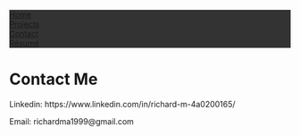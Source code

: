 <html>
<head>
<style>
ul {
  list-style-type: none;
  margin: 0;
  padding: 0;
  overflow: auto;
  background-color: #333;
}

li {
  float: left;
}

li a {
  display: block;
  color: white;
  text-align: center;
  padding: 14px 16px;
  text-decoration: none;
}

li a:hover {
  background-color: #111;
}
</style>
</head>
<body>

<ul>
  <li><a href="/">Home</a></li>
  <li><a href="#projects">Projects</a></li>
  <li><a class="active" href="/contact">Contact</a></li>
  <li><a href="#resume">Résumé</a></li>
</ul>
<h1>Contact Me</h1>
<p>Linkedin: https://www.linkedin.com/in/richard-m-4a0200165/</p>
<p>Email: richardma1999@gmail.com</p>
</body>
</html>
